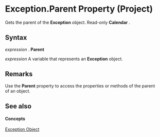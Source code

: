 
# Exception.Parent Property (Project)

Gets the parent of the  **Exception** object. Read-only **Calendar** .


## Syntax

 _expression_ . **Parent**

 _expression_ A variable that represents an **Exception** object.


## Remarks

Use the  **Parent** property to access the properties or methods of the parent of an object.


## See also


#### Concepts


[Exception Object](105372cd-2e8b-0fd0-f565-0a75c907a40a.md)
